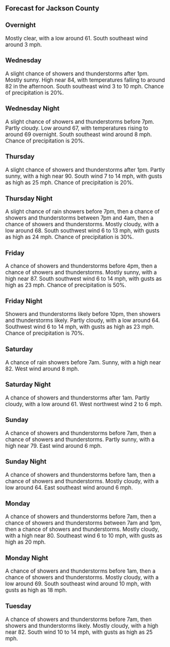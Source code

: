 <div>
   <h2>Forecast for Jackson County</h2>
   <p>
      <div style="font-size:120%">
         <h3>Overnight</h3>Mostly clear, with a low around 61. South southeast wind around 3 mph.<br></div>
   </p>
   <p>
      <div style="font-size:120%">
         <h3>Wednesday</h3>A slight chance of showers and thunderstorms after 1pm. Mostly sunny. High near 84, with temperatures falling to around 82
         in the afternoon. South southeast wind 3 to 10 mph. Chance of precipitation is 20%.<br></div>
   </p>
   <p>
      <div style="font-size:120%">
         <h3>Wednesday Night</h3>A slight chance of showers and thunderstorms before 7pm. Partly cloudy. Low around 67, with temperatures rising to around
         69 overnight. South southeast wind around 8 mph. Chance of precipitation is 20%.<br></div>
   </p>
   <p>
      <div style="font-size:120%">
         <h3>Thursday</h3>A slight chance of showers and thunderstorms after 1pm. Partly sunny, with a high near 90. South wind 7 to 14 mph, with gusts
         as high as 25 mph. Chance of precipitation is 20%.<br></div>
   </p>
   <p>
      <div style="font-size:120%">
         <h3>Thursday Night</h3>A slight chance of rain showers before 7pm, then a chance of showers and thunderstorms between 7pm and 4am, then a chance
         of showers and thunderstorms. Mostly cloudy, with a low around 68. South southwest wind 6 to 13 mph, with gusts as high as
         24 mph. Chance of precipitation is 30%.<br></div>
   </p>
   <p>
      <div style="font-size:120%">
         <h3>Friday</h3>A chance of showers and thunderstorms before 4pm, then a chance of showers and thunderstorms. Mostly sunny, with a high near
         87. South southwest wind 6 to 14 mph, with gusts as high as 23 mph. Chance of precipitation is 50%.<br></div>
   </p>
   <p>
      <div style="font-size:120%">
         <h3>Friday Night</h3>Showers and thunderstorms likely before 10pm, then showers and thunderstorms likely. Partly cloudy, with a low around 64.
         Southwest wind 6 to 14 mph, with gusts as high as 23 mph. Chance of precipitation is 70%.<br></div>
   </p>
   <p>
      <div style="font-size:120%">
         <h3>Saturday</h3>A chance of rain showers before 7am. Sunny, with a high near 82. West wind around 8 mph.<br></div>
   </p>
   <p>
      <div style="font-size:120%">
         <h3>Saturday Night</h3>A chance of showers and thunderstorms after 1am. Partly cloudy, with a low around 61. West northwest wind 2 to 6 mph.<br></div>
   </p>
   <p>
      <div style="font-size:120%">
         <h3>Sunday</h3>A chance of showers and thunderstorms before 7am, then a chance of showers and thunderstorms. Partly sunny, with a high near
         79. East wind around 6 mph.<br></div>
   </p>
   <p>
      <div style="font-size:120%">
         <h3>Sunday Night</h3>A chance of showers and thunderstorms before 1am, then a chance of showers and thunderstorms. Mostly cloudy, with a low around
         64. East southeast wind around 6 mph.<br></div>
   </p>
   <p>
      <div style="font-size:120%">
         <h3>Monday</h3>A chance of showers and thunderstorms before 7am, then a chance of showers and thunderstorms between 7am and 1pm, then a chance
         of showers and thunderstorms. Mostly cloudy, with a high near 80. Southeast wind 6 to 10 mph, with gusts as high as 20 mph.<br></div>
   </p>
   <p>
      <div style="font-size:120%">
         <h3>Monday Night</h3>A chance of showers and thunderstorms before 1am, then a chance of showers and thunderstorms. Mostly cloudy, with a low around
         69. South southeast wind around 10 mph, with gusts as high as 18 mph.<br></div>
   </p>
   <p>
      <div style="font-size:120%">
         <h3>Tuesday</h3>A chance of showers and thunderstorms before 7am, then showers and thunderstorms likely. Mostly cloudy, with a high near 82.
         South wind 10 to 14 mph, with gusts as high as 25 mph.<br></div>
   </p>
</div>